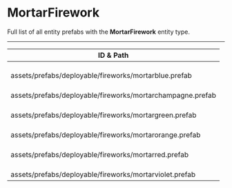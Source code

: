 # MortarFirework
Full list of all <Badge type="warning" text="6"/> entity prefabs with the **MortarFirework** entity type.

---
| ID & Path |
| --- |
| <a href="#3537935076"><Badge id="3537935076" type="tip" text="#"/></a> <Badge type="tip" text="3537935076"/> <Badge type="info" text="Rust.PropRenderer"/> <Badge type="info" text="GroundWatch"/> <Badge type="info" text="DestroyOnGroundMissing"/> <Badge type="info" text="Deployable"/> <Badge type="info" text="Construction"/> <Badge type="info" text="DeployableDecay"/> <br> assets/prefabs/deployable/fireworks/mortarblue.prefab |
| <a href="#1538862213"><Badge id="1538862213" type="tip" text="#"/></a> <Badge type="tip" text="1538862213"/> <Badge type="info" text="Rust.PropRenderer"/> <Badge type="info" text="GroundWatch"/> <Badge type="info" text="DestroyOnGroundMissing"/> <Badge type="info" text="Deployable"/> <Badge type="info" text="Construction"/> <Badge type="info" text="DeployableDecay"/> <br> assets/prefabs/deployable/fireworks/mortarchampagne.prefab |
| <a href="#1303486792"><Badge id="1303486792" type="tip" text="#"/></a> <Badge type="tip" text="1303486792"/> <Badge type="info" text="Rust.PropRenderer"/> <Badge type="info" text="GroundWatch"/> <Badge type="info" text="DestroyOnGroundMissing"/> <Badge type="info" text="Deployable"/> <Badge type="info" text="Construction"/> <Badge type="info" text="DeployableDecay"/> <br> assets/prefabs/deployable/fireworks/mortargreen.prefab |
| <a href="#2125925416"><Badge id="2125925416" type="tip" text="#"/></a> <Badge type="tip" text="2125925416"/> <Badge type="info" text="Rust.PropRenderer"/> <Badge type="info" text="GroundWatch"/> <Badge type="info" text="DestroyOnGroundMissing"/> <Badge type="info" text="Deployable"/> <Badge type="info" text="Construction"/> <Badge type="info" text="DeployableDecay"/> <br> assets/prefabs/deployable/fireworks/mortarorange.prefab |
| <a href="#2059113465"><Badge id="2059113465" type="tip" text="#"/></a> <Badge type="tip" text="2059113465"/> <Badge type="info" text="Rust.PropRenderer"/> <Badge type="info" text="GroundWatch"/> <Badge type="info" text="DestroyOnGroundMissing"/> <Badge type="info" text="Deployable"/> <Badge type="info" text="Construction"/> <Badge type="info" text="DeployableDecay"/> <br> assets/prefabs/deployable/fireworks/mortarred.prefab |
| <a href="#571344195"><Badge id="571344195" type="tip" text="#"/></a> <Badge type="tip" text="571344195"/> <Badge type="info" text="Rust.PropRenderer"/> <Badge type="info" text="GroundWatch"/> <Badge type="info" text="DestroyOnGroundMissing"/> <Badge type="info" text="Deployable"/> <Badge type="info" text="Construction"/> <Badge type="info" text="DeployableDecay"/> <br> assets/prefabs/deployable/fireworks/mortarviolet.prefab |
